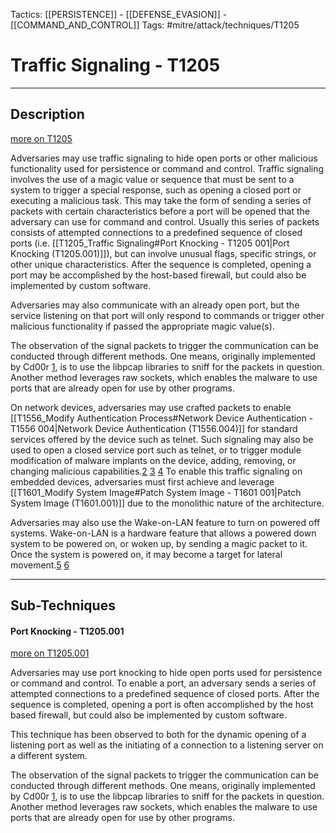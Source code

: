 Tactics: [[PERSISTENCE]] - [[DEFENSE_EVASION]] - [[COMMAND_AND_CONTROL]]
Tags: #mitre/attack/techniques/T1205  

# Traffic Signaling - T1205
---
## Description
[more on T1205](https://attack.mitre.org/techniques/T1205)

Adversaries may use traffic signaling to hide open ports or other malicious functionality used for persistence or command and control. Traffic signaling involves the use of a magic value or sequence that must be sent to a system to trigger a special response, such as opening a closed port or executing a malicious task. This may take the form of sending a series of packets with certain characteristics before a port will be opened that the adversary can use for command and control. Usually this series of packets consists of attempted connections to a predefined sequence of closed ports (i.e. [[T1205_Traffic Signaling#Port Knocking - T1205 001|Port Knocking (T1205.001)]]), but can involve unusual flags, specific strings, or other unique characteristics. After the sequence is completed, opening a port may be accomplished by the host-based firewall, but could also be implemented by custom software.

Adversaries may also communicate with an already open port, but the service listening on that port will only respond to commands or trigger other malicious functionality if passed the appropriate magic value(s).

The observation of the signal packets to trigger the communication can be conducted through different methods. One means, originally implemented by Cd00r [1](https://www.giac.org/paper/gcih/342/handle-cd00r-invisible-backdoor/103631), is to use the libpcap libraries to sniff for the packets in question. Another method leverages raw sockets, which enables the malware to use ports that are already open for use by other programs.

On network devices, adversaries may use crafted packets to enable [[T1556_Modify Authentication Process#Network Device Authentication - T1556 004|Network Device Authentication (T1556.004)]] for standard services offered by the device such as telnet. Such signaling may also be used to open a closed service port such as telnet, or to trigger module modification of malware implants on the device, adding, removing, or changing malicious capabilities.[2](https://blogs.cisco.com/security/evolution-of-attacks-on-cisco-ios-devices) [3](https://www.fireeye.com/blog/threat-research/2015/09/synful_knock_-_acis.html) [4](https://community.cisco.com/t5/security-blogs/attackers-continue-to-target-legacy-devices/ba-p/4169954) To enable this traffic signaling on embedded devices, adversaries must first achieve and leverage [[T1601_Modify System Image#Patch System Image - T1601 001|Patch System Image (T1601.001)]] due to the monolithic nature of the architecture.

Adversaries may also use the Wake-on-LAN feature to turn on powered off systems. Wake-on-LAN is a hardware feature that allows a powered down system to be powered on, or woken up, by sending a magic packet to it. Once the system is powered on, it may become a target for lateral movement.[5](https://www.bleepingcomputer.com/news/security/ryuk-ransomware-uses-wake-on-lan-to-encrypt-offline-devices/) [6](https://www.amd.com/system/files/TechDocs/20213.pdf)

---
## Sub-Techniques

#### Port Knocking - T1205.001
[more on T1205.001](https://attack.mitre.org/techniques/T1205/001)

Adversaries may use port knocking to hide open ports used for persistence or command and control. To enable a port, an adversary sends a series of attempted connections to a predefined sequence of closed ports. After the sequence is completed, opening a port is often accomplished by the host based firewall, but could also be implemented by custom software.

This technique has been observed to both for the dynamic opening of a listening port as well as the initiating of a connection to a listening server on a different system.

The observation of the signal packets to trigger the communication can be conducted through different methods. One means, originally implemented by Cd00r [1](https://www.giac.org/paper/gcih/342/handle-cd00r-invisible-backdoor/103631), is to use the libpcap libraries to sniff for the packets in question. Another method leverages raw sockets, which enables the malware to use ports that are already open for use by other programs.

